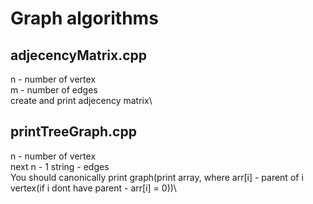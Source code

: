 # Graph algorithms

## adjecencyMatrix.cpp

n - number of vertex\
m - number of edges\
create and print adjecency matrix\

## printTreeGraph.cpp

n - number of vertex\
next n - 1 string - edges\
You should canonically print graph(print array, where arr[i] - parent of i vertex(if i dont have parent - arr[i] = 0))\
